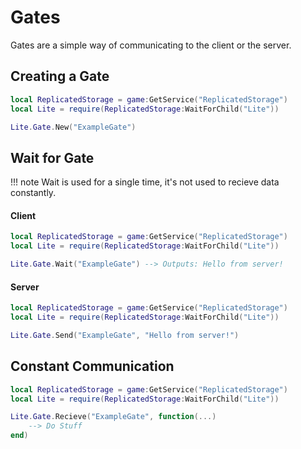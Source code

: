# Gates
Gates are a simple way of communicating to the client or the server.

## Creating a Gate
```lua
local ReplicatedStorage = game:GetService("ReplicatedStorage")
local Lite = require(ReplicatedStorage:WaitForChild("Lite"))

Lite.Gate.New("ExampleGate")
```

## Wait for Gate
!!! note 
    Wait is used for a single time, it's not used to recieve data constantly.

#### Client 
```lua
local ReplicatedStorage = game:GetService("ReplicatedStorage")
local Lite = require(ReplicatedStorage:WaitForChild("Lite"))

Lite.Gate.Wait("ExampleGate") --> Outputs: Hello from server!
```

#### Server
```lua
local ReplicatedStorage = game:GetService("ReplicatedStorage")
local Lite = require(ReplicatedStorage:WaitForChild("Lite"))

Lite.Gate.Send("ExampleGate", "Hello from server!")
```

## Constant Communication
```lua
local ReplicatedStorage = game:GetService("ReplicatedStorage")
local Lite = require(ReplicatedStorage:WaitForChild("Lite"))

Lite.Gate.Recieve("ExampleGate", function(...)
	--> Do Stuff
end) 
```

